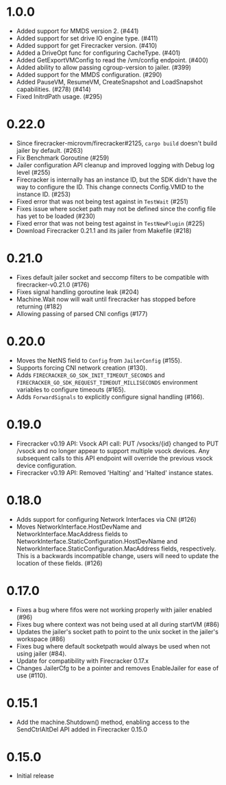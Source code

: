 # 1.0.0
* Added support for MMDS version 2. (#441) 
* Added support for set drive IO engine type. (#411) 
* Added support for get Firecracker version. (#410)
* Added a DriveOpt func for configuring CacheType. (#401)
* Added GetExportVMConfig to read the /vm/config endpoint. (#400)
* Added ability to allow passing cgroup-version to jailer. (#399)
* Added support for the MMDS configuration. (#290)
* Added PauseVM, ResumeVM, CreateSnapshot and LoadSnapshot capabilities. (#278) (#414)
* Fixed InitrdPath usage. (#295)

# 0.22.0
* Since firecracker-microvm/firecracker#2125, `cargo build` doesn't build jailer by default. (#263)
* Fix Benchmark Goroutine (#259)
* Jailer configuration API cleanup and improved logging with Debug log level (#255)
* Firecracker is internally has an instance ID, but the SDK didn't have the way to configure the ID. This change connects Config.VMID to the instance ID. (#253)
* Fixed error that was not being test against in `TestWait` (#251)
* Fixes issue where socket path may not be defined since the config file has yet to be loaded (#230)
* Fixed error that was not being test against in `TestNewPlugin` (#225)
* Download Firecracker 0.21.1 and its jailer from Makefile (#218)

# 0.21.0
* Fixes default jailer socket and seccomp filters to be compatible with firecracker-v0.21.0 (#176)
* Fixes signal handling goroutine leak (#204)
* Machine.Wait now will wait until firecracker has stopped before returning (#182)
* Allowing passing of parsed CNI configs (#177)

# 0.20.0
* Moves the NetNS field to `Config` from `JailerConfig` (#155).
* Supports forcing CNI network creation (#130).
* Adds `FIRECRACKER_GO_SDK_INIT_TIMEOUT_SECONDS` and `FIRECRACKER_GO_SDK_REQUEST_TIMEOUT_MILLISECONDS` environment variables to configure timeouts (#165).
* Adds `ForwardSignals` to explicitly configure signal handling (#166).

# 0.19.0
* Firecracker v0.19 API: Vsock API call: PUT /vsocks/{id} changed to PUT /vsock and no longer
  appear to support multiple vsock devices. Any subsequent calls to this API
  endpoint will override the previous vsock device configuration.
* Firecracker v0.19 API: Removed 'Halting' and 'Halted' instance states.

# 0.18.0
* Adds support for configuring Network Interfaces via CNI (#126)
* Moves NetworkInterface.HostDevName and NetworkInterface.MacAddress fields to
  NetworkInterface.StaticConfiguration.HostDevName and NetworkInterface.StaticConfiguration.MacAddress
  fields, respectively. This is a backwards incompatible change, users will need
  to update the location of these fields. (#126)

# 0.17.0

* Fixes a bug where fifos were not working properly with jailer enabled (#96)
* Fixes bug where context was not being used at all during startVM (#86)
* Updates the jailer's socket path to point to the unix socket in the jailer's workspace (#86)
* Fixes bug where default socketpath would always be used when not using jailer (#84).
* Update for compatibility with Firecracker 0.17.x
* Changes JailerCfg to be a pointer and removes EnableJailer for ease of use (#110).

# 0.15.1

* Add the machine.Shutdown() method, enabling access to the SendCtrlAltDel API
  added in Firecracker 0.15.0

# 0.15.0

* Initial release
